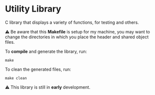# Utility Library
C library that displays a variety of functions, for testing and others.

:warning: Be aware that this **Makefile** is setup for my machine, you may want to change the directories
in which you place the header and shared object files.

To **compile** and generate the library, run:

```
make
```

To clean the generated files, run:

```
make clean
```

:warning: This library is still in **early** development.